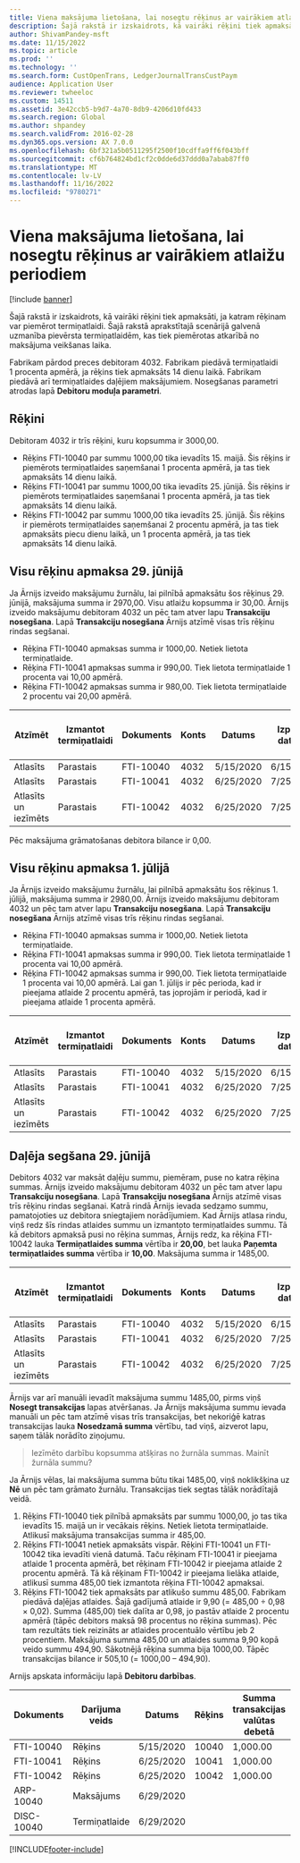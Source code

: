 ```yaml
---
title: Viena maksājuma lietošana, lai nosegtu rēķinus ar vairākiem atlaižu periodiem
description: Šajā rakstā ir izskaidrots, kā vairāki rēķini tiek apmaksāti, ja katram rēķinam var piemērot termiņatlaidi. Šajā rakstā aprakstītajā scenārijā galvenā uzmanība pievērsta termiņatlaidēm, kas tiek piemērotas atkarībā no maksājuma veikšanas laika.
author: ShivamPandey-msft
ms.date: 11/15/2022
ms.topic: article
ms.prod: ''
ms.technology: ''
ms.search.form: CustOpenTrans, LedgerJournalTransCustPaym
audience: Application User
ms.reviewer: twheeloc
ms.custom: 14511
ms.assetid: 3e42ccb5-b9d7-4a70-8db9-4206d10fd433
ms.search.region: Global
ms.author: shpandey
ms.search.validFrom: 2016-02-28
ms.dyn365.ops.version: AX 7.0.0
ms.openlocfilehash: 6bf321a5b0511295f2500f10cdffa9ff6f043bff
ms.sourcegitcommit: cf6b764824bd1cf2c0dde6d37ddd0a7abab87ff0
ms.translationtype: MT
ms.contentlocale: lv-LV
ms.lasthandoff: 11/16/2022
ms.locfileid: "9780271"
---
```

# <a name="use-one-payment-to-settle-invoices-that-span-multiple-discount-periods"></a>Viena maksājuma lietošana, lai nosegtu rēķinus ar vairākiem atlaižu periodiem

[!include [banner](../includes/banner.md)]

Šajā rakstā ir izskaidrots, kā vairāki rēķini tiek apmaksāti, ja katram rēķinam var piemērot termiņatlaidi. Šajā rakstā aprakstītajā scenārijā galvenā uzmanība pievērsta termiņatlaidēm, kas tiek piemērotas atkarībā no maksājuma veikšanas laika.

Fabrikam pārdod preces debitoram 4032. Fabrikam piedāvā termiņatlaidi 1 procenta apmērā, ja rēķins tiek apmaksāts 14 dienu laikā. Fabrikam piedāvā arī termiņatlaides daļējiem maksājumiem. Nosegšanas parametri atrodas lapā **Debitoru moduļa parametri**.

## <a name="invoices"></a>Rēķini
Debitoram 4032 ir trīs rēķini, kuru kopsumma ir 3000,00.

-   Rēķins FTI-10040 par summu 1000,00 tika ievadīts 15. maijā. Šis rēķins ir piemērots termiņatlaides saņemšanai 1 procenta apmērā, ja tas tiek apmaksāts 14 dienu laikā.
-   Rēķins FTI-10041 par summu 1000,00 tika ievadīts 25. jūnijā. Šis rēķins ir piemērots termiņatlaides saņemšanai 1 procenta apmērā, ja tas tiek apmaksāts 14 dienu laikā.
-   Rēķins FTI-10042 par summu 1000,00 tika ievadīts 25. jūnijā. Šis rēķins ir piemērots termiņatlaides saņemšanai 2 procentu apmērā, ja tas tiek apmaksāts piecu dienu laikā, un 1 procenta apmērā, ja tas tiek apmaksāts 14 dienu laikā.

## <a name="settle-all-invoices-on-june-29"></a>Visu rēķinu apmaksa 29. jūnijā
Ja Ārnijs izveido maksājumu žurnālu, lai pilnībā apmaksātu šos rēķinus 29. jūnijā, maksājuma summa ir 2970,00. Visu atlaižu kopsumma ir 30,00. Ārnijs izveido maksājumu debitoram 4032 un pēc tam atver lapu **Transakciju nosegšana**. Lapā **Transakciju nosegšana** Ārnijs atzīmē visas trīs rēķinu rindas segšanai.

-   Rēķina FTI-10040 apmaksas summa ir 1000,00. Netiek lietota termiņatlaide.
-   Rēķina FTI-10041 apmaksas summa ir 990,00. Tiek lietota termiņatlaide 1 procenta vai 10,00 apmērā.
-   Rēķina FTI-10042 apmaksas summa ir 980,00. Tiek lietota termiņatlaide 2 procentu vai 20,00 apmērā.

| Atzīmēt | Izmantot termiņatlaidi | Dokuments   | Konts | Datums   | Izpildes datums  | Rēķins | Summa transakcijas valūtas debetā | Summa transakcijas valūtas kredītā | Valūta | Nosedzamā summa |
|------|----------|-----------|---------|-----------|-----------|---------|---------------------|---------------------|----------|------------------|
| Atlasīts     | Parastais      | FTI-10040 | 4032    | 5/15/2020 | 6/15/2020 | 10040   | 1,000.00  |                    | USD      | 1,000.00         |
| Atlasīts     | Parastais      | FTI-10041 | 4032    | 6/25/2020 | 7/25/2020 | 10041   | 1,000.00  |                    | USD      | 990.00           |
| Atlasīts un iezīmēts | Parastais      | FTI-10042 | 4032    | 6/25/2020 | 7/25/2020 | 10042   | 1,000.00    |              | USD      | 980.00           |

Pēc maksājuma grāmatošanas debitora bilance ir 0,00.

## <a name="settle-all-invoices-on-july-1"></a>Visu rēķinu apmaksa 1. jūlijā
Ja Ārnijs izveido maksājumu žurnālu, lai pilnībā apmaksātu šos rēķinus 1. jūlijā, maksājuma summa ir 2980,00. Ārnijs izveido maksājumu debitoram 4032 un pēc tam atver lapu **Transakciju nosegšana**. Lapā **Transakciju nosegšana** Ārnijs atzīmē visas trīs rēķinu rindas segšanai.

-   Rēķina FTI-10040 apmaksas summa ir 1000,00. Netiek lietota termiņatlaide.
-   Rēķina FTI-10041 apmaksas summa ir 990,00. Tiek lietota termiņatlaide 1 procenta vai 10,00 apmērā.
-   Rēķina FTI-10042 apmaksas summa ir 990,00. Tiek lietota termiņatlaide 1 procenta vai 10,00 apmērā. Lai gan 1. jūlijs ir pēc perioda, kad ir pieejama atlaide 2 procentu apmērā, tas joprojām ir periodā, kad ir pieejama atlaide 1 procenta apmērā.

| Atzīmēt                     | Izmantot termiņatlaidi | Dokuments   | Konts | Datums      | Izpildes datums  | Rēķins | Summa transakcijas valūtas debetā | Summa transakcijas valūtas kredītā | Valūta | Nosedzamā summa |
|----------|---------|-----------|---------|-----------|-----------|---------|--------------------|------------------|----------|------------------|
| Atlasīts         | Parastais            | FTI-10040 | 4032    | 5/15/2020 | 6/15/2020 | 10040   | 1,000.00         |                | USD      | 1,000.00         |
| Atlasīts                 | Parastais            | FTI-10041 | 4032    | 6/25/2020 | 7/25/2020 | 10041   | 1,000.00  |               | USD      | 990.00           |
| Atlasīts un iezīmēts | Parastais            | FTI-10042 | 4032    | 6/25/2020 | 7/25/2020 | 10042   | 1,000.00  |             | USD      | 990.00           |

## <a name="partial-settlement-on-june-29"></a>Daļēja segšana 29. jūnijā
Debitors 4032 var maksāt daļēju summu, piemēram, puse no katra rēķina summas. Ārnijs izveido maksājumu debitoram 4032 un pēc tam atver lapu **Transakciju nosegšana**. Lapā **Transakciju nosegšana** Ārnijs atzīmē visas trīs rēķinu rindas segšanai. Katrā rindā Ārnijs ievada sedzamo summu, pamatojoties uz debitora sniegtajiem norādījumiem. Kad Ārnijs atlasa rindu, viņš redz šīs rindas atlaides summu un izmantoto termiņatlaides summu. Tā kā debitors apmaksā pusi no rēķina summas, Ārnijs redz, ka rēķina FTI-10042 lauka **Termiņatlaides summa** vērtība ir **20,00**, bet lauka **Paņemta termiņatlaides summa** vērtība ir **10,00**. Maksājuma summa ir 1485,00.

| Atzīmēt   | Izmantot termiņatlaidi | Dokuments   | Konts | Datums      | Izpildes datums  | Rēķins | Summa transakcijas valūtas debetā | Summa transakcijas valūtas kredītā | Valūta | Nosedzamā summa |
|-------------|-------------------|-----------|---------|-----------|-----------|---------|-----------|------------------|----------|------------------|
| Atlasīts   | Parastais       | FTI-10040 | 4032    | 5/15/2020 | 6/15/2020 | 10040   | 1,000.00        |               | USD      | 500.00           |
| Atlasīts                 | Parastais            | FTI-10041 | 4032    | 6/25/2020 | 7/25/2020 | 10041   | 1,000.00     |     | USD      | 495,00           |
| Atlasīts un iezīmēts | Parastais            | FTI-10042 | 4032    | 6/25/2020 | 7/25/2020 | 10042   | 1,000.00     |         | USD      | 490,00           |

Ārnijs var arī manuāli ievadīt maksājuma summu 1485,00, pirms viņš **Nosegt transakcijas** lapas atvēršanas. Ja Ārnijs maksājuma summu ievada manuāli un pēc tam atzīmē visas trīs transakcijas, bet nekoriģē katras transakcijas lauka **Nosedzamā summa** vērtību, tad viņš, aizverot lapu, saņem tālāk norādīto ziņojumu.

> Iezīmēto darbību kopsumma atšķiras no žurnāla summas. Mainīt žurnāla summu?

Ja Ārnijs vēlas, lai maksājuma summa būtu tikai 1485,00, viņš noklikšķina uz **Nē** un pēc tam grāmato žurnālu. Transakcijas tiek segtas tālāk norādītajā veidā.

1.  Rēķins FTI-10040 tiek pilnībā apmaksāts par summu 1000,00, jo tas tika ievadīts 15. maijā un ir vecākais rēķins. Netiek lietota termiņatlaide. Atlikusī maksājuma transakcijas summa ir 485,00.
2.  Rēķins FTI-10041 netiek apmaksāts vispār. Rēķini FTI-10041 un FTI-10042 tika ievadīti vienā datumā. Taču rēķinam FTI-10041 ir pieejama atlaide 1 procenta apmērā, bet rēķinam FTI-10042 ir pieejama atlaide 2 procentu apmērā. Tā kā rēķinam FTI-10042 ir pieejama lielāka atlaide, atlikusī summa 485,00 tiek izmantota rēķina FTI-10042 apmaksai.
3.  Rēķins FTI-10042 tiek apmaksāts par atlikušo summu 485,00. Fabrikam piedāvā daļējas atlaides. Šajā gadījumā atlaide ir 9,90 (= 485,00 ÷ 0,98 × 0,02). Summa (485,00) tiek dalīta ar 0,98, jo pastāv atlaide 2 procentu apmērā (tāpēc debitors maksā 98 procentus no rēķina summas). Pēc tam rezultāts tiek reizināts ar atlaides procentuālo vērtību jeb 2 procentiem. Maksājuma summa 485,00 un atlaides summa 9,90 kopā veido summu 494,90. Sākotnējā rēķina summa bija 1000,00. Tāpēc transakcijas bilance ir 505,10 (= 1000,00 – 494,90).

Arnijs apskata informāciju lapā **Debitoru darbības**.

| Dokuments    | Darījuma veids | Datums      | Rēķins | Summa transakcijas valūtas debetā | Summa transakcijas valūtas kredītā | Bilance  | Valūta |
|------------|------------------|-----------|---------|--------------------------------------|---------------------------------------|----------|----------|
| FTI-10040  | Rēķins          | 5/15/2020 | 10040   | 1,000.00                             |                                       | 0,00     | USD      |
| FTI-10041  | Rēķins          | 6/25/2020 | 10041   | 1,000.00                             |                                       | 1,000.00 | USD      |
| FTI-10042  | Rēķins          | 6/25/2020 | 10042   | 1,000.00                             |                                       | 505,10   | USD      |
| ARP-10040  | Maksājums          | 6/29/2020 |         |                                      | 1485,00                              | 0,00     | USD      |
| DISC-10040 | Termiņatlaide    | 6/29/2020 |         |                                      | 9,90                                  | 0,00     | USD      |







[!INCLUDE[footer-include](../../includes/footer-banner.md)]
